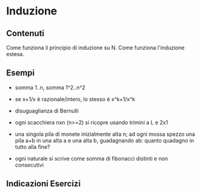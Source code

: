 # Induzione

## Contenuti

Come funziona il principio di induzione su N. Come funziona l'induzione estesa.

## Esempi

- somma 1..n, somma 1^2..n^2
- se x+1/x è razionale/intero, lo stesso è x^k+1/x^k
- disuguaglianza di Bernulli
- ogni scacchiera nxn (n>=2) si ricopre usando trimini a L e 2x1

- una singola pila di monete inizialmente alta n; ad ogni mossa spezzo una pila a+b in una alta a e una alta b, guadagnando ab: quanto quadagno in tutto alla fine?
- ogni naturale si scrive come somma di fibonacci distinti e non consecutivi

## Indicazioni Esercizi

